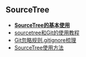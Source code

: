 ## SourceTree
- [**SourceTree的基本使用**](https://www.cnblogs.com/tian-xie/p/6264104.html)
- [sourcetree和Git的使用教程](https://www.cnblogs.com/fps2tao/p/7825742.html)
- [Git忽略规则.gitignore梳理](http://www.cnblogs.com/fps2tao/p/7826813.html)
- [SourceTree使用方法](https://blog.csdn.net/u012230055/article/details/64125268)